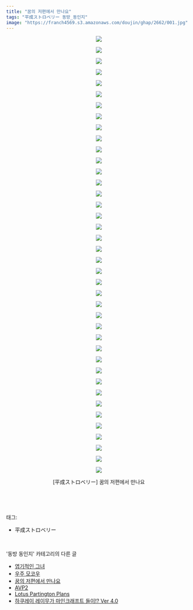```yaml
---
title: "꿈의 저편에서 만나요"
tags: "平成ストロベリー 동방_동인지"
image: "https://franch4569.s3.amazonaws.com/doujin/ghap/2662/001.jpg"
---
```

<div class="article">
<p style="text-align: center; clear: none; float: none;"><img src="{{ site.imgserver2 }}/ghap/2662/001.jpg"/></p>
<p style="text-align: center; clear: none; float: none;"><img src="{{ site.imgserver2 }}/ghap/2662/002.jpg"/></p>
<p style="text-align: center; clear: none; float: none;"><img src="{{ site.imgserver2 }}/ghap/2662/003.jpg"/></p>
<p style="text-align: center; clear: none; float: none;"><img src="{{ site.imgserver2 }}/ghap/2662/004.jpg"/></p>
<p style="text-align: center; clear: none; float: none;"><img src="{{ site.imgserver2 }}/ghap/2662/005.jpg"/></p>
<p style="text-align: center; clear: none; float: none;"><img src="{{ site.imgserver2 }}/ghap/2662/006.jpg"/></p>
<p style="text-align: center; clear: none; float: none;"><img src="{{ site.imgserver2 }}/ghap/2662/007.jpg"/></p>
<p style="text-align: center; clear: none; float: none;"><img src="{{ site.imgserver2 }}/ghap/2662/008.jpg"/></p>
<p style="text-align: center; clear: none; float: none;"><img src="{{ site.imgserver2 }}/ghap/2662/009.jpg"/></p>
<p style="text-align: center; clear: none; float: none;"><img src="{{ site.imgserver2 }}/ghap/2662/010.jpg"/></p>
<p style="text-align: center; clear: none; float: none;"><img src="{{ site.imgserver2 }}/ghap/2662/011.jpg"/></p>
<p style="text-align: center; clear: none; float: none;"><img src="{{ site.imgserver2 }}/ghap/2662/012.jpg"/></p>
<p style="text-align: center; clear: none; float: none;"><img src="{{ site.imgserver2 }}/ghap/2662/013.jpg"/></p>
<p style="text-align: center; clear: none; float: none;"><img src="{{ site.imgserver2 }}/ghap/2662/014.jpg"/></p>
<p style="text-align: center; clear: none; float: none;"><img src="{{ site.imgserver2 }}/ghap/2662/015.jpg"/></p>
<p style="text-align: center; clear: none; float: none;"><img src="{{ site.imgserver2 }}/ghap/2662/016.jpg"/></p>
<p style="text-align: center; clear: none; float: none;"><img src="{{ site.imgserver2 }}/ghap/2662/017.jpg"/></p>
<p style="text-align: center; clear: none; float: none;"><img src="{{ site.imgserver2 }}/ghap/2662/018.jpg"/></p>
<p style="text-align: center; clear: none; float: none;"><img src="{{ site.imgserver2 }}/ghap/2662/019.jpg"/></p>
<p style="text-align: center; clear: none; float: none;"><img src="{{ site.imgserver2 }}/ghap/2662/020.jpg"/></p>
<p style="text-align: center; clear: none; float: none;"><img src="{{ site.imgserver2 }}/ghap/2662/021.jpg"/></p>
<p style="text-align: center; clear: none; float: none;"><img src="{{ site.imgserver2 }}/ghap/2662/022.jpg"/></p>
<p style="text-align: center; clear: none; float: none;"><img src="{{ site.imgserver2 }}/ghap/2662/023.jpg"/></p>
<p style="text-align: center; clear: none; float: none;"><img src="{{ site.imgserver2 }}/ghap/2662/024.jpg"/></p>
<p style="text-align: center; clear: none; float: none;"><img src="{{ site.imgserver2 }}/ghap/2662/025.jpg"/></p>
<p style="text-align: center; clear: none; float: none;"><img src="{{ site.imgserver2 }}/ghap/2662/026.jpg"/></p>
<p style="text-align: center; clear: none; float: none;"><img src="{{ site.imgserver2 }}/ghap/2662/027.jpg"/></p>
<p style="text-align: center; clear: none; float: none;"><img src="{{ site.imgserver2 }}/ghap/2662/028.jpg"/></p>
<p style="text-align: center; clear: none; float: none;"><img src="{{ site.imgserver2 }}/ghap/2662/029.jpg"/></p>
<p style="text-align: center; clear: none; float: none;"><img src="{{ site.imgserver2 }}/ghap/2662/030.jpg"/></p>
<p style="text-align: center; clear: none; float: none;"><img src="{{ site.imgserver2 }}/ghap/2662/031.jpg"/></p>
<p style="text-align: center; clear: none; float: none;"><img src="{{ site.imgserver2 }}/ghap/2662/032.jpg"/></p>
<p style="text-align: center; clear: none; float: none;"><img src="{{ site.imgserver2 }}/ghap/2662/033.jpg"/></p>
<p style="text-align: center; clear: none; float: none;"><img src="{{ site.imgserver2 }}/ghap/2662/034.jpg"/></p>
<p style="text-align: center; clear: none; float: none;"><img src="{{ site.imgserver2 }}/ghap/2662/035.jpg"/></p>
<p style="text-align: center; clear: none; float: none;"><img src="{{ site.imgserver2 }}/ghap/2662/036.jpg"/></p>
<p style="text-align: center; clear: none; float: none;"><img src="{{ site.imgserver2 }}/ghap/2662/037.jpg"/></p>
<p style="text-align: center; clear: none; float: none;"><img src="{{ site.imgserver2 }}/ghap/2662/038.jpg"/></p>
<p style="text-align: center; clear: none; float: none;"><img src="{{ site.imgserver2 }}/ghap/2662/039.jpg"/></p>
<p style="text-align: center; clear: none; float: none;"><img src="{{ site.imgserver2 }}/ghap/2662/040.jpg"/></p>
<p style="text-align: center; clear: none; float: none;">[平成ストロベリー] 꿈의 저편에서 만나요</p>
<p><br/></p>
</div><br/>
<div class="tagTrail">
<p>태그: </p>
<ul>
<li>平成ストロベリー</li>
</ul>
</div><br/>
<div class="another">
<p>'동방 동인지' 카테고리의 다른 글</p>
<ul>
<li><a href="/ghap_2664">엽기적인 그녀</a></li>
<li><a href="/ghap_2663">우주 모코우</a></li>
<li><a href="/ghap_2662">꿈의 저편에서 만나요</a></li>
<li><a href="/ghap_2661">AVP2</a></li>
<li><a href="/ghap_2660">Lotus Partington Plans</a></li>
<li><a href="/ghap_2659">하쿠레이 레이무가 마인크래프트 들이!? Ver 4.0</a></li>
</ul>
</div><br/>
<div class="cb_module cb_fluid">
<div class="cb_wrt cb_profile">
</div><!-- commentList close -->
</div><br/>
